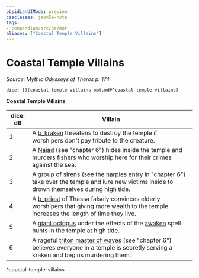 ```yaml
---
obsidianUIMode: preview
cssclasses: json5e-note
tags:
- compendium/src/5e/mot
aliases: ["Coastal Temple Villains"]
---
```

# Coastal Temple Villains
*Source: Mythic Odysseys of Theros p. 174* 

`dice: [](coastal-temple-villains-mot.md#^coastal-temple-villains)`

**Coastal Temple Villains**

| dice: d6 | Villain |
|----------|---------|
| 1 | A [b_kraken](2.%20GM%20Tools/5eTools%20Compendium%20&%20Rules/z_compendium/bestiary/monstrosity/b_kraken.md) threatens to destroy the temple if worshipers don't pay tribute to the creature. |
| 2 | A [Naiad](b_naiad-mot.md) (see "chapter 6") hides inside the temple and murders fishers who worship here for their crimes against the sea. |
| 3 | A group of sirens (see the [harpies](b_harpy.md) entry in "chapter 6") take over the temple and lure new victims inside to drown themselves during high tide. |
| 4 | A [b_priest](b_priest.md) of Thassa falsely convinces elderly worshipers that giving more wealth to the temple increases the length of time they live. |
| 5 | A [giant octopus](b_giant-octopus.md) under the effects of the [awaken](awaken.md) spell hunts in the temple at high tide. |
| 6 | A rageful [triton master of waves](b_triton-master-of-waves-mot.md) (see "chapter 6") believes everyone in a temple is secretly serving a kraken and begins murdering them. |
^coastal-temple-villains